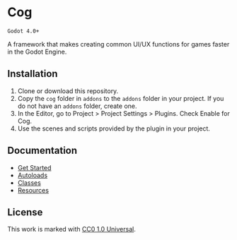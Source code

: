 # Cog

`Godot 4.0+`

A framework that makes creating common UI/UX functions for games faster in the Godot Engine.


## Installation
1. Clone or download this repository.
2. Copy the `cog` folder in `addons` to the `addons` folder in your project. If you do not have an `addons` folder, create one.
3. In the Editor, go to Project > Project Settings > Plugins. Check Enable for Cog.
4. Use the scenes and scripts provided by the plugin in your project.


## Documentation
- [Get Started](https://github.com/joshuajenner/Cog/wiki)
- [Autoloads](https://github.com/joshuajenner/Cog/wiki/Autoloads)
- [Classes](https://github.com/joshuajenner/Cog/wiki/Classes)
- [Resources](https://github.com/joshuajenner/Cog/wiki/Resources)


## License
This work is marked with [CC0 1.0 Universal](https://creativecommons.org/publicdomain/zero/1.0/).
